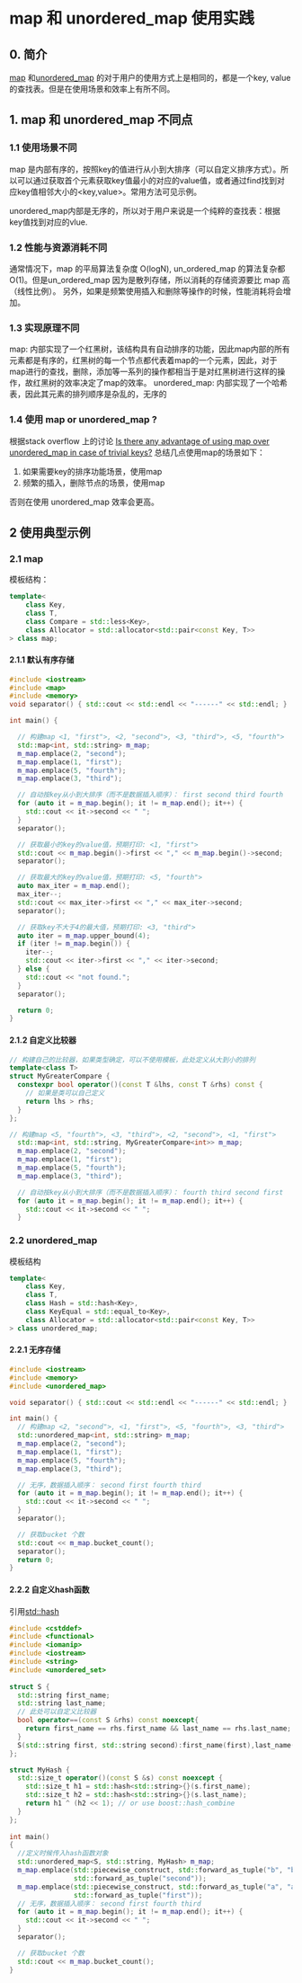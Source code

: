 # map 和 unordered_map 使用实践

## 0. 简介
[map](https://en.cppreference.com/w/cpp/container/map) 和[unordered_map](https://en.cppreference.com/w/cpp/container/unordered_map) 的对于用户的使用方式上是相同的，都是一个key, value的查找表。但是在使用场景和效率上有所不同。
## 1. map 和 unordered_map 不同点
### 1.1 使用场景不同
map 是内部有序的，按照key的值进行从小到大排序（可以自定义排序方式）。所以可以通过获取首个元素获取key值最小的对应的value值，或者通过find找到对应key值相邻大小的<key,value>。常用方法可见示例。

unordered_map内部是无序的，所以对于用户来说是一个纯粹的查找表：根据key值找到对应的vlue.


### 1.2 性能与资源消耗不同
通常情况下，map 的平局算法复杂度 O(logN), un_ordered_map 的算法复杂都O(1)。但是un_ordered_map 因为是散列存储，所以消耗的存储资源要比 map 高（线性比例）。
另外，如果是频繁使用插入和删除等操作的时候，性能消耗将会增加。

### 1.3 实现原理不同
map: 内部实现了一个红黑树，该结构具有自动排序的功能，因此map内部的所有元素都是有序的，红黑树的每一个节点都代表着map的一个元素，因此，对于map进行的查找，删除，添加等一系列的操作都相当于是对红黑树进行这样的操作，故红黑树的效率决定了map的效率。
unordered_map: 内部实现了一个哈希表，因此其元素的排列顺序是杂乱的，无序的


### 1.4 使用 map or unordered_map ?
根据stack overflow 上的讨论 [Is there any advantage of using map over unordered_map in case of trivial keys?](https://stackoverflow.com/questions/2196995/is-there-any-advantage-of-using-map-over-unordered-map-in-case-of-trivial-keys) 总结几点使用map的场景如下：
1. 如果需要key的排序功能场景，使用map
2. 频繁的插入，删除节点的场景，使用map

否则在使用 unordered_map 效率会更高。

## 2 使用典型示例
### 2.1 map
模板结构：
```c++
template<
    class Key,
    class T,
    class Compare = std::less<Key>,
    class Allocator = std::allocator<std::pair<const Key, T>>
> class map;
```
#### 2.1.1 默认有序存储
```c++
#include <iostream>
#include <map>
#include <memory>
void separator() { std::cout << std::endl << "------" << std::endl; }

int main() {

  // 构建map <1, "first">, <2, "second">, <3, "third">, <5, "fourth">
  std::map<int, std::string> m_map;
  m_map.emplace(2, "second");
  m_map.emplace(1, "first");
  m_map.emplace(5, "fourth");
  m_map.emplace(3, "third");

  // 自动按key从小到大排序（而不是数据插入顺序）： first second third fourth
  for (auto it = m_map.begin(); it != m_map.end(); it++) {
    std::cout << it->second << " ";
  }
  separator();

  // 获取最小的key的value值，预期打印: <1, "first">
  std::cout << m_map.begin()->first << "," << m_map.begin()->second;
  separator();

  // 获取最大的key的value值，预期打印: <5, "fourth">
  auto max_iter = m_map.end();
  max_iter--;
  std::cout << max_iter->first << "," << max_iter->second;
  separator();

  // 获取key不大于4的最大值，预期打印: <3, "third">
  auto iter = m_map.upper_bound(4);
  if (iter != m_map.begin()) {
    iter--;
    std::cout << iter->first << "," << iter->second;
  } else {
    std::cout << "not found.";
  }
  separator();

  return 0;
}

```
#### 2.1.2 自定义比较器
```c++
// 构建自己的比较器，如果类型确定，可以不使用模板，此处定义从大到小的排列
template<class T>
struct MyGreaterCompare {
  constexpr bool operator()(const T &lhs, const T &rhs) const {
    // 如果是类可以自己定义
    return lhs > rhs;
  }
};

// 构建map <5, "fourth">, <3, "third">, <2, "second">, <1, "first">
  std::map<int, std::string, MyGreaterCompare<int>> m_map;
  m_map.emplace(2, "second");
  m_map.emplace(1, "first");
  m_map.emplace(5, "fourth");
  m_map.emplace(3, "third");

  // 自动按key从小到大排序（而不是数据插入顺序）： fourth third second first
  for (auto it = m_map.begin(); it != m_map.end(); it++) {
    std::cout << it->second << " ";
  }
```
### 2.2 unordered_map
模板结构
```c++
template<
    class Key,
    class T,
    class Hash = std::hash<Key>,
    class KeyEqual = std::equal_to<Key>,
    class Allocator = std::allocator<std::pair<const Key, T>>
> class unordered_map;
```

#### 2.2.1 无序存储
```c++
#include <iostream>
#include <memory>
#include <unordered_map>

void separator() { std::cout << std::endl << "------" << std::endl; }

int main() {
  // 构建map <2, "second">, <1, "first">, <5, "fourth">, <3, "third">
  std::unordered_map<int, std::string> m_map;
  m_map.emplace(2, "second");
  m_map.emplace(1, "first");
  m_map.emplace(5, "fourth");
  m_map.emplace(3, "third");

  // 无序，数据插入顺序： second first fourth third
  for (auto it = m_map.begin(); it != m_map.end(); it++) {
    std::cout << it->second << " ";
  }
  separator();

  // 获取bucket 个数
  std::cout << m_map.bucket_count();
  separator();
  return 0;
}
```
#### 2.2.2 自定义hash函数
引用[std::hash](https://en.cppreference.com/w/cpp/utility/hash)
```c++
#include <cstddef>
#include <functional>
#include <iomanip>
#include <iostream>
#include <string>
#include <unordered_set>
 
struct S {
  std::string first_name;
  std::string last_name;
  // 此处可以自定义比较器
  bool operator==(const S &rhs) const noexcept{
    return first_name == rhs.first_name && last_name == rhs.last_name;
  }
  S(std::string first, std::string second):first_name(first),last_name(second){}
};

struct MyHash {
  std::size_t operator()(const S &s) const noexcept {
    std::size_t h1 = std::hash<std::string>{}(s.first_name);
    std::size_t h2 = std::hash<std::string>{}(s.last_name);
    return h1 ^ (h2 << 1); // or use boost::hash_combine
  }
};
 
int main()
{
  //定义时候传入hash函数对象
  std::unordered_map<S, std::string, MyHash> m_map;
  m_map.emplace(std::piecewise_construct, std::forward_as_tuple("b", "bb"),
                std::forward_as_tuple("second"));
  m_map.emplace(std::piecewise_construct, std::forward_as_tuple("a", "aa"),
                std::forward_as_tuple("first"));
  // 无序，数据插入顺序： second first fourth third
  for (auto it = m_map.begin(); it != m_map.end(); it++) {
    std::cout << it->second << " ";
  }
  separator();

  // 获取bucket 个数
  std::cout << m_map.bucket_count();
}
```